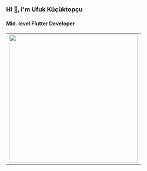 ### Hi 👋, I'm Ufuk Küçüktopçu

#### Mid. level Flutter Developer

<table>
  <tr>
    <td>
      <image src='https://user-images.githubusercontent.com/17275354/161573220-f3f5ef29-9aa3-4be4-9979-21a3ca5ebe38.jpg' width='350'>
    </td>
  </tr>
</table>

